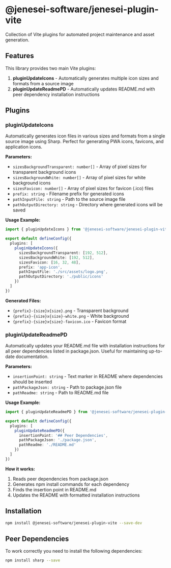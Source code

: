 # @jenesei-software/jenesei-plugin-vite

Collection of Vite plugins for automated project maintenance and asset generation.

## Features

This library provides two main Vite plugins:

1. **pluginUpdateIcons** - Automatically generates multiple icon sizes and formats from a source image
2. **pluginUpdateReadmePD** - Automatically updates README.md with peer dependency installation instructions

## Plugins

### pluginUpdateIcons

Automatically generates icon files in various sizes and formats from a single source image using Sharp. Perfect for generating PWA icons, favicons, and application icons.

**Parameters:**
- `sizesBackgroundTransparent: number[]` - Array of pixel sizes for transparent background icons
- `sizesBackgroundWhite: number[]` - Array of pixel sizes for white background icons  
- `sizesFavicon: number[]` - Array of pixel sizes for favicon (.ico) files
- `prefix: string` - Filename prefix for generated icons
- `pathInputFile: string` - Path to the source image file
- `pathOutputDirectory: string` - Directory where generated icons will be saved

**Usage Example:**
```typescript
import { pluginUpdateIcons } from '@jenesei-software/jenesei-plugin-vite'

export default defineConfig({
  plugins: [
    pluginUpdateIcons({
      sizesBackgroundTransparent: [192, 512],
      sizesBackgroundWhite: [192, 512],
      sizesFavicon: [16, 32, 48],
      prefix: 'app-icon',
      pathInputFile: './src/assets/logo.png',
      pathOutputDirectory: './public/icons'
    })
  ]
})
```

**Generated Files:**
- `{prefix}-{size}x{size}.png` - Transparent background
- `{prefix}-{size}x{size}-white.png` - White background
- `{prefix}-{size}x{size}-favicon.ico` - Favicon format

### pluginUpdateReadmePD

Automatically updates your README.md file with installation instructions for all peer dependencies listed in package.json. Useful for maintaining up-to-date documentation.

**Parameters:**
- `insertionPoint: string` - Text marker in README where dependencies should be inserted
- `pathPackageJson: string` - Path to package.json file
- `pathReadme: string` - Path to README.md file

**Usage Example:**
```typescript
import { pluginUpdateReadmePD } from '@jenesei-software/jenesei-plugin-vite'

export default defineConfig({
  plugins: [
    pluginUpdateReadmePD({
      insertionPoint: '## Peer Dependencies',
      pathPackageJson: './package.json',
      pathReadme: './README.md'
    })
  ]
})
```

**How it works:**
1. Reads peer dependencies from package.json
2. Generates npm install commands for each dependency
3. Finds the insertion point in README.md
4. Updates the README with formatted installation instructions

## Installation

```bash
npm install @jenesei-software/jenesei-plugin-vite --save-dev
```

## Peer Dependencies


To work correctly you need to install the following dependencies:

```bash
npm install sharp --save
```
